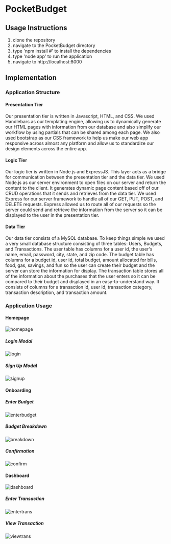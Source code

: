 # PocketBudget
## Usage Instructions
1. clone the repository
2. navigate to the PocketBudget directory
3. type 'npm install #' to install the dependencies
4. type 'node app' to run the application
5. navigate to http://localhost:8000

## Implementation
### Application Structure
#### Presentation Tier
Our presentation tier is written in Javascript, HTML, and CSS. We used Handlebars as our templating engine, allowing us to dynamically generate our HTML pages with information from our database and also simplify our workflow by using partials that can be shared among each page. We also used bootstrap as our CSS framework to help us make our web app responsive across almost any platform and allow us to standardize our design elements across the entire app.
#### Logic Tier
Our logic tier is written in Node.js and ExpressJS. This layer acts as a bridge for communication between the presentation tier and the data tier. We used Node.js as our server environment to open files on our server and return the content to the client. It generates dynamic page content based off of our CRUD operations that it sends and retrieves from the data tier. We used Express for our server framework to handle all of our GET, PUT, POST, and DELETE requests. Express allowed us to route all of our requests so the server could send and retrieve the information from the server so it can be displayed to the user in the presentation tier.
#### Data Tier
Our data tier consists of a MySQL database. To keep things simple we used a very small database structure consisting of three tables: Users, Budgets, and Transactions. The user table has columns for a user id, the user's name, email, password, city, state, and zip code. The budget table has columns for a budget id, user id, total budget, amount allocated for bills, food, gas, savings, and fun so the user can create their budget and the server can store the information for display. The transaction table stores all of the information about the purchases that the user enters so it can be compared to their budget and displayed in an easy-to-understand way. It consists of columns for a transaction id, user id, transaction category, transaction description, and transaction amount.

### Application Usage
#### Homepage
![homepage](https://i.imgur.com/Iwnxun3.jpg)
##### Login Modal
![login](https://imgur.com/a/JCLafT5.jpg)
##### Sign Up Modal
![signup](https://imgur.com/a/fBwbXTM.jpg)
#### Onboarding
##### Enter Budget
![enterbudget](https://imgur.com/a/o9rCDua.jpg)
##### Budget Breakdown
![breakdown](https://imgur.com/a/bQIejHB.jpg)
##### Confirmation
![confirm](https://imgur.com/a/7ReoWxe.jpg)
#### Dashboard
![dashboard](https://imgur.com/a/4n086VO.jpg)
##### Enter Transaction
![entertrans](https://imgur.com/a/i7D53wP.jpg)
##### View Transaction
![viewtrans](https://imgur.com/a/TcyEwD4.jpg)
